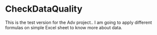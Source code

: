 # CheckDataQuality
This is the test version for the Adv project.. I am going to apply different formulas on simple Excel sheet to know more about data.
